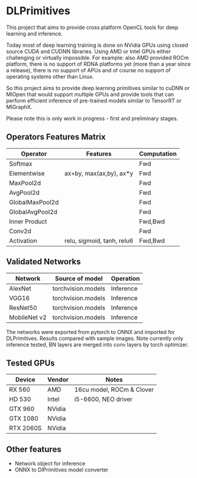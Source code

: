 # DLPrimitives

This project that aims to provide cross platform OpenCL tools for deep learning and inference.

Today most of deep learning training is done on NVidia GPUs using closed source CUDA and CUDNN libraries.
Using AMD or Intel GPUs either challenging or virtually impossible.
For example: also AMD provided ROCm platform, there is no support of RDNA platforms yet (more than a year since a release),
there is no support of APUs and of course no support 
of operating systems other than Linux.

So this project aims to provide deep learning primitives similar to cuDNN or MIOpen that would support
multiple GPUs and provide tools that can perform efficient inference of pre-trained models similar to TensorRT or MIGraphX.

Please note this is only work in progress - first and preliminary stages.

## Operators Features Matrix

|Operator               |Features                       | Computation       |
|-----------------------|-------------------------------|-------------------|
|Softmax                |                               | Fwd               |
|Elementwise            | ax+by, max(ax,by), ax\*y      | Fwd               |
|MaxPool2d              |                               | Fwd               |
|AvgPool2d              |                               | Fwd               |
|GlobalMaxPool2d        |                               | Fwd               |
|GlobalAvgPool2d        |                               | Fwd               |
|Inner Product          |                               | Fwd,Bwd           |
|Conv2d                 |                               | Fwd               |
|Activation             | relu, sigmoid, tanh, relu6    | Fwd,Bwd           |

## Validated Networks

| Network       | Source of model       | Operation     |
|---------------|-----------------------|---------------|
| AlexNet       | torchvision.models    | Inference     |
| VGG16         | torchvision.models    | Inference     |
| ResNet50      | torchvision.models    | Inference     |
| MobileNet v2  | torchvision.models    | Inference     |

The networks were exported from pytorch to ONNX and imported for DLPrimitives.
Results compared with sample images. Note currently only inference tested,
BN layers are merged into conv layers by torch optimizer.

## Tested GPUs

| Device    | Vendor    |   Notes                       |
|-----------|-----------|-------------------------------|
|RX 560     | AMD       | 16cu model, ROCm & Clover     | 
|HD 530     | Intel     | i5-6600, NEO driver           |
|GTX 960    | NVidia    |                               |
|GTX 1080   | NVidia    |                               |
|RTX 2060S  | NVidia    |                               |

## Other features

- Network object for inference
- ONNX to DlPrimitives model converter
